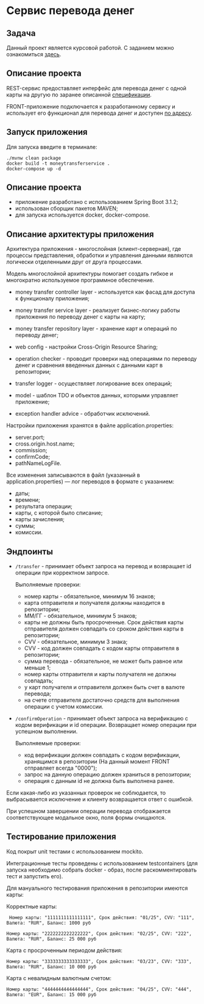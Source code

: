 # Сервис перевода денег

## Задача

Данный проект является курсовой работой. С заданием можно
ознакомиться [здесь](https://github.com/netology-code/jd-homeworks/blob/master/diploma/moneytransferservice.md).

## Описание проекта

REST-сервис предоставляет интерфейс для перевода денег с одной карты на другую
по заранее
описанной [спецификации](https://github.com/AlexanderTimin96/MoneyTransferService/blob/main/MoneyTransferServiceSpecification.yaml).

FRONT-приложение подключается к разработанному сервису и использует его функционал
для перевода денег и доступен [по адресу](https://github.com/serp-ya/card-transfer).

## Запуск приложения

Для запуска введите в терминале:

```
./mvnw clean package
docker build -t moneytransferservice .
docker-compose up -d
```

## Описание проекта

- приложение разработано с использованием Spring Boot 3.1.2;
- использован сборщик пакетов MAVEN;
- для запуска используется docker, docker-compose.

## Описание архитектуры приложения

Архитектура приложения - многослойная (клиент-серверная), где процессы представления,
обработки и управления данными являются логически отделенными друг от друга процессами.

Модель многослойной архитектуры помогает создать гибкое и многократно используемое программное обеспечение.

* money transfer controller layer - используется как фасад для доступа к функционалу приложения;
* money transfer service layer - реализует бизнес-логику работы приложения по переводу денег с карты на карту;
* money transfer repository layer - хранение карт и операций по переводу денег;


* web config - настройки Cross-Origin Resource Sharing;
* operation checker - проводит проверки над операциями по переводу денег и сравнения введенных данных с данными карт в репозитории;
* transfer logger - осуществляет логирование всех операций;
* model - шаблон TDO и объектов данных, которыми управляет приложение;
* exception handler advice - обработчик исключений.

Настройки приложения хранятся в файле application.properties:
* server.port;
* cross.origin.host.name;
* commission;
* confirmCode;
* pathNameLogFile.

Все изменения записываются в файл (указанный в application.properties) — лог переводов в формате с указанием:
* даты;
* времени;
* результата операции;
* карты, с которой было списание;
* карты зачисления;
* суммы;
* комиссии.

## Эндпоинты

* `/transfer` - принимает объект запроса на перевод и возвращает id операции при корректном запросе.

  Выполняемые проверки:
  * номер карты - обязательное, минимум 16 знаков;
  * карта отправителя и получателя должны находится в репозитории;
  * ММ/ГГ - обязательное, минимум 5 знаков;
  * карты не должны быть просроченные. Срок действия карты отправителя должен совпадать со сроком действия карты в репозитории;
  * CVV - обязательное, минимум 3 знака;
  * CVV - код должен совпадать с кодом карты отправителя в репозитории;
  * сумма перевода - обязательное, не может быть равное или меньше 1;
  * номер карты отправителя и карты получателя не должны совпадать;
  * у карт получателя и отправителя должен быть счет в валюте перевода;
  * на счете отправителя достаточно средств для выполнения операции с учетом комиссии.

* `/confirmOperation` - принимает объект запроса на верификацию с кодом верификации и id операции. Возвращает номер
  операции при успешном выполнении.

  Выполняемые проверки:
  * код верификации должен совпадать с кодом верификации, хранящимся в репозитории (На данный момент FRONT отправляет всегда "0000");
  * запрос на данную операцию должен храниться в репозитории;
  * операция с данным id не должна быть выполнена ранее.

Если какая-либо из указанных проверок не соблюдается, то выбрасывается исключение и клиенту возвращается ответ с
ошибкой.

При успешном завершении операции перевода отображается соответствующее модальное окно, поля формы очищаются.

## Тестирование приложения

Код покрыт unit тестами с использованием mockito.

Интеграционные тесты проведены с использованием testcontainers
(для запуска необходимо собрать docker - образ, после раскомментировать тест и запустить его).

Для мануального тестирования приложения в репозитории имеются карты:

Корректные карты:

` Номер карты: "1111111111111111",
Срок действия: "01/25",
CVV: "111",
Валюта: "RUR",
Баланс: 1000 руб`

`Номер карты: "2222222222222222",
Срок действия: "02/25",
CVV: "222",
Валюта: "RUR",
Баланс: 25 000 руб`

Карта с просроченным периодом действия:

`Номер карты: "3333333333333333",
Срок действия: "03/23",
CVV: "333",
Валюта: "RUR",
Баланс: 10 000 руб`

Карта с невалидным валютным счетом:

`Номер карты: "4444444444444444",
Срок действия: "04/25",
CVV: "444",
Валюта: "EUR",
Баланс: 15 000 руб`